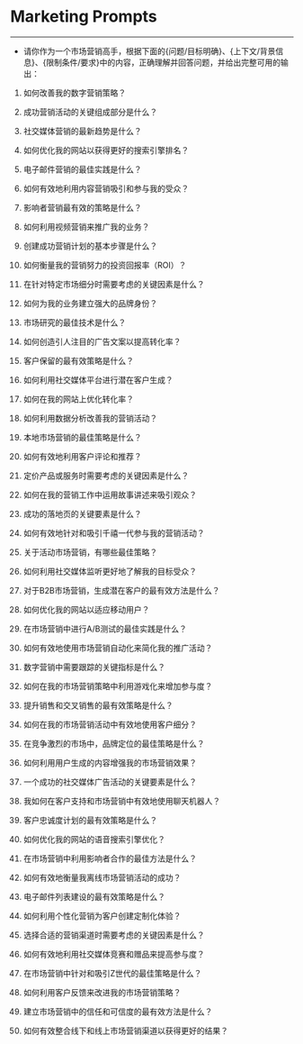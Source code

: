 # Marketing Prompts
---

- 请你作为一个市场营销高手，根据下面的{问题/目标明确}、{上下文/背景信息}、{限制条件/要求}中的内容，正确理解并回答问题，并给出完整可用的输出：

1. 如何改善我的数字营销策略？
2. 成功营销活动的关键组成部分是什么？
3. 社交媒体营销的最新趋势是什么？
4. 如何优化我的网站以获得更好的搜索引擎排名？
5. 电子邮件营销的最佳实践是什么？
6. 如何有效地利用内容营销吸引和参与我的受众？
7. 影响者营销最有效的策略是什么？
8. 如何利用视频营销来推广我的业务？
9. 创建成功营销计划的基本步骤是什么？
10. 如何衡量我的营销努力的投资回报率（ROI）？
11. 在针对特定市场细分时需要考虑的关键因素是什么？
12. 如何为我的业务建立强大的品牌身份？
13. 市场研究的最佳技术是什么？
14. 如何创造引人注目的广告文案以提高转化率？
15. 客户保留的最有效策略是什么？

16. 如何利用社交媒体平台进行潜在客户生成？
17. 如何在我的网站上优化转化率？
18. 如何利用数据分析改善我的营销活动？
19. 本地市场营销的最佳策略是什么？
20. 如何有效地利用客户评论和推荐？
21. 定价产品或服务时需要考虑的关键因素是什么？
22. 如何在我的营销工作中运用故事讲述来吸引观众？
23. 成功的落地页的关键要素是什么？
24. 如何有效地针对和吸引千禧一代参与我的营销活动？
25. 关于活动市场营销，有哪些最佳策略？
26. 如何利用社交媒体监听更好地了解我的目标受众？
27. 对于B2B市场营销，生成潜在客户的最有效方法是什么？
28. 如何优化我的网站以适应移动用户？
29. 在市场营销中进行A/B测试的最佳实践是什么？
30. 如何有效地使用市场营销自动化来简化我的推广活动？

31. 数字营销中需要跟踪的关键指标是什么？
32. 如何在我的市场营销策略中利用游戏化来增加参与度？
33. 提升销售和交叉销售的最有效策略是什么？
34. 如何在我的市场营销活动中有效地使用客户细分？
35. 在竞争激烈的市场中，品牌定位的最佳策略是什么？
36. 如何利用用户生成的内容增强我的市场营销效果？
37. 一个成功的社交媒体广告活动的关键要素是什么？
38. 我如何在客户支持和市场营销中有效地使用聊天机器人？
39. 客户忠诚度计划的最有效策略是什么？
40. 如何优化我的网站的语音搜索引擎优化？
41. 在市场营销中利用影响者合作的最佳方法是什么？
42. 如何有效地衡量我离线市场营销活动的成功？
43. 电子邮件列表建设的最有效策略是什么？
44. 如何利用个性化营销为客户创建定制化体验？
45. 选择合适的营销渠道时需要考虑的关键因素是什么？

46. 如何有效地利用社交媒体竞赛和赠品来提高参与度？
47. 在市场营销中针对和吸引Z世代的最佳策略是什么？
48. 如何利用客户反馈来改进我的市场营销策略？
49. 建立市场营销中的信任和可信度的最有效方法是什么？
50. 如何有效整合线下和线上市场营销渠道以获得更好的结果？
